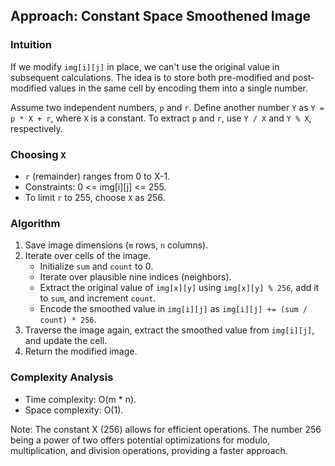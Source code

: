 ## Approach: Constant Space Smoothened Image

### Intuition

If we modify `img[i][j]` in place, we can't use the original value in subsequent calculations. The idea is to store both pre-modified and post-modified values in the same cell by encoding them into a single number.

Assume two independent numbers, `p` and `r`. Define another number `Y` as `Y = p * X + r`, where `X` is a constant. To extract `p` and `r`, use `Y / X` and `Y % X`, respectively.

### Choosing `X`

- `r` (remainder) ranges from 0 to X-1.
- Constraints: 0 <= img[i][j] <= 255.
- To limit `r` to 255, choose `X` as 256.

### Algorithm

1. Save image dimensions (`m` rows, `n` columns).
2. Iterate over cells of the image.
    - Initialize `sum` and `count` to 0.
    - Iterate over plausible nine indices (neighbors).
    - Extract the original value of `img[x][y]` using `img[x][y] % 256`, add it to `sum`, and increment `count`.
    - Encode the smoothed value in `img[i][j]` as `img[i][j] += (sum / count) * 256`.
3. Traverse the image again, extract the smoothed value from `img[i][j]`, and update the cell.
4. Return the modified image.

### Complexity Analysis

- Time complexity: O(m * n).
- Space complexity: O(1).

Note: The constant X (256) allows for efficient operations. The number 256 being a power of two offers potential optimizations for modulo, multiplication, and division operations, providing a faster approach.
